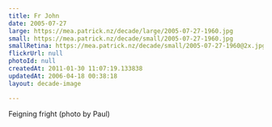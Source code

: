 ```yaml
---
title: Fr John
date: 2005-07-27
large: https://mea.patrick.nz/decade/large/2005-07-27-1960.jpg
small: https://mea.patrick.nz/decade/small/2005-07-27-1960.jpg
smallRetina: https://mea.patrick.nz/decade/small/2005-07-27-1960@2x.jpg
flickrUrl: null
photoId: null
createdAt: 2011-01-30 11:07:19.133838
updatedAt: 2006-04-18 00:38:18
layout: decade-image

---
```

Feigning fright (photo by Paul)
